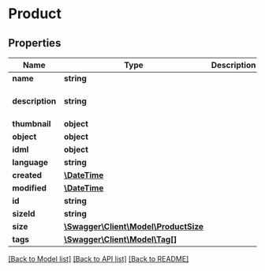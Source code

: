 # Product

## Properties
Name | Type | Description | Notes
------------ | ------------- | ------------- | -------------
**name** | **string** |  | 
**description** | **string** |  | [optional] [default to '']
**thumbnail** | **object** |  | [optional] 
**object** | **object** |  | [optional] 
**idml** | **object** |  | [optional] 
**language** | **string** |  | [optional] 
**created** | [**\DateTime**](\DateTime.md) |  | [optional] 
**modified** | [**\DateTime**](\DateTime.md) |  | [optional] 
**id** | **string** |  | [optional] 
**sizeId** | **string** |  | [optional] 
**size** | [**\Swagger\Client\Model\ProductSize**](ProductSize.md) |  | [optional] 
**tags** | [**\Swagger\Client\Model\Tag[]**](Tag.md) |  | [optional] 

[[Back to Model list]](../README.md#documentation-for-models) [[Back to API list]](../README.md#documentation-for-api-endpoints) [[Back to README]](../README.md)


